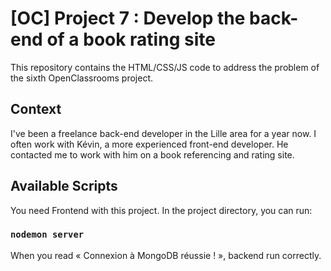 # [OC] Project 7 : Develop the back-end of a book rating site
This repository contains the HTML/CSS/JS code to address the problem of the sixth OpenClassrooms project.

## Context

I've been a freelance back-end developer in the Lille area for a year now. 
I often work with Kévin, a more experienced front-end developer. 
He contacted me to work with him on a book referencing and rating site.

## Available Scripts

You need Frontend with this project.
In the project directory, you can run:

### `nodemon server`

When you read « Connexion à MongoDB réussie ! », backend run correctly.
